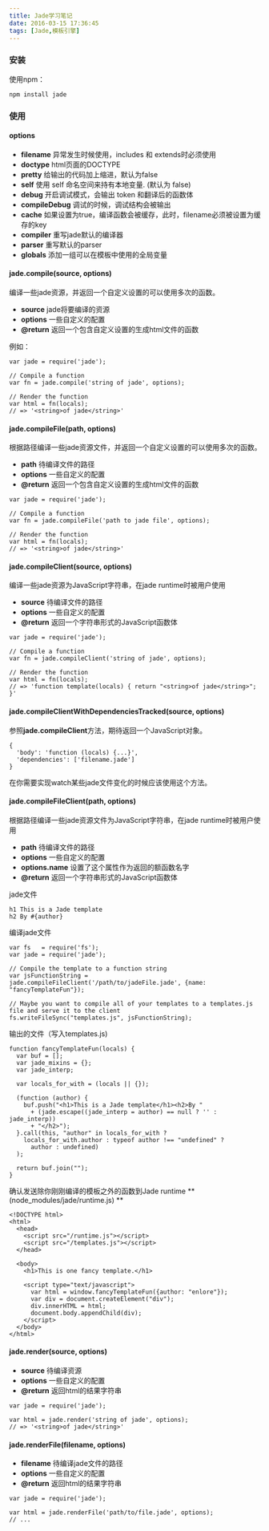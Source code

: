 ```yaml
---
title: Jade学习笔记
date: 2016-03-15 17:36:45
tags: [Jade,模板引擎]
---
```


### 安装
使用npm：

```
npm install jade
```

### 使用

#### options

- **filename** 异常发生时候使用，includes 和 extends时必须使用
- **doctype** html页面的DOCTYPE
- **pretty** 给输出的代码加上缩进，默认为false
- **self** 使用 self 命名空间来持有本地变量. (默认为 false)
- **debug** 开启调试模式，会输出 token 和翻译后的函数体
- **compileDebug** 调试的时候，调试结构会被输出
- **cache** 如果设置为true，编译函数会被缓存，此时，filename必须被设置为缓存的key
- **compiler** 重写jade默认的编译器
- **parser** 重写默认的parser
- **globals** 添加一组可以在模板中使用的全局变量

<!--more-->

#### jade.compile(source, options)
编译一些jade资源，并返回一个自定义设置的可以使用多次的函数。

- **source** jade将要编译的资源
- **options** 一些自定义的配置
- **@return** 返回一个包含自定义设置的生成html文件的函数

例如：

```
var jade = require('jade');

// Compile a function
var fn = jade.compile('string of jade', options);

// Render the function
var html = fn(locals);
// => '<string>of jade</string>'
```

#### jade.compileFile(path, options)

根据路径编译一些jade资源文件，并返回一个自定义设置的可以使用多次的函数。

- **path** 待编译文件的路径
- **options** 一些自定义的配置
- **@return** 返回一个包含自定义设置的生成html文件的函数

```
var jade = require('jade');

// Compile a function
var fn = jade.compileFile('path to jade file', options);

// Render the function
var html = fn(locals);
// => '<string>of jade</string>'
```

#### jade.compileClient(source, options)
编译一些jade资源为JavaScript字符串，在jade runtime时被用户使用

- **source** 待编译文件的路径
- **options** 一些自定义的配置
- **@return** 返回一个字符串形式的JavaScript函数体

```
var jade = require('jade');

// Compile a function
var fn = jade.compileClient('string of jade', options);

// Render the function
var html = fn(locals);
// => 'function template(locals) { return "<string>of jade</string>"; }'
```

#### jade.compileClientWithDependenciesTracked(source, options)
参照**jade.compileClient**方法，期待返回一个JavaScript对象。

```
{
  'body': 'function (locals) {...}',
  'dependencies': ['filename.jade']
}
```
在你需要实现watch某些jade文件变化的时候应该使用这个方法。

#### jade.compileFileClient(path, options)
根据路径编译一些jade资源文件为JavaScript字符串，在jade runtime时被用户使用

- **path** 待编译文件的路径
- **options** 一些自定义的配置
- **options.name** 设置了这个属性作为返回的额函数名字
- **@return** 返回一个字符串形式的JavaScript函数体

jade文件

```
h1 This is a Jade template
h2 By #{author}
```

编译jade文件

```
var fs   = require('fs');
var jade = require('jade');

// Compile the template to a function string
var jsFunctionString = jade.compileFileClient('/path/to/jadeFile.jade', {name: "fancyTemplateFun"});

// Maybe you want to compile all of your templates to a templates.js file and serve it to the client
fs.writeFileSync("templates.js", jsFunctionString);
```

输出的文件（写入templates.js)

```
function fancyTemplateFun(locals) {
  var buf = [];
  var jade_mixins = {};
  var jade_interp;

  var locals_for_with = (locals || {});

  (function (author) {
    buf.push("<h1>This is a Jade template</h1><h2>By "
      + (jade.escape((jade_interp = author) == null ? '' : jade_interp))
      + "</h2>");
  }.call(this, "author" in locals_for_with ?
    locals_for_with.author : typeof author !== "undefined" ?
      author : undefined)
  );

  return buf.join("");
}

```

确认发送除你刚刚编译的模板之外的函数到Jade runtime **(node_modules/jade/runtime.js) **

```
<!DOCTYPE html>
<html>
  <head>
    <script src="/runtime.js"></script>
    <script src="/templates.js"></script>
  </head>

  <body>
    <h1>This is one fancy template.</h1>

    <script type="text/javascript">
      var html = window.fancyTemplateFun({author: "enlore"});
      var div = document.createElement("div");
      div.innerHTML = html;
      document.body.appendChild(div);
    </script>
  </body>
</html>
```

#### jade.render(source, options)

- **source** 待编译资源
- **options** 一些自定义的配置
- **@return** 返回html的结果字符串

```
var jade = require('jade');

var html = jade.render('string of jade', options);
// => '<string>of jade</string>'
```

#### jade.renderFile(filename, options)

- **filename** 待编译jade文件的路径
- **options** 一些自定义的配置
- **@return** 返回html的结果字符串

```
var jade = require('jade');

var html = jade.renderFile('path/to/file.jade', options);
// ...
```



